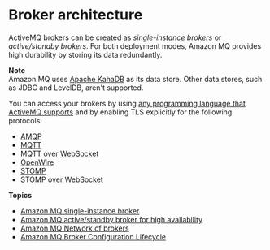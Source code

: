 # Broker architecture<a name="amazon-mq-broker-architecture"></a>

ActiveMQ brokers can be created as *single\-instance brokers* or *active/standby brokers*\. For both deployment modes, Amazon MQ provides high durability by storing its data redundantly\.

**Note**  
Amazon MQ uses [Apache KahaDB](http://activemq.apache.org/kahadb.html) as its data store\. Other data stores, such as JDBC and LevelDB, aren't supported\.

You can access your brokers by using [any programming language that ActiveMQ supports](http://activemq.apache.org/cross-language-clients.html) and by enabling TLS explicitly for the following protocols:
+ [AMQP](http://activemq.apache.org/amqp.html)
+ [MQTT](http://activemq.apache.org/mqtt.html)
+ MQTT over [WebSocket](http://activemq.apache.org/websockets.html)
+ [OpenWire](http://activemq.apache.org/openwire.html)
+ [STOMP](http://activemq.apache.org/stomp.html)
+ STOMP over WebSocket

**Topics**
+ [Amazon MQ single\-instance broker](single-broker-deployment.md)
+ [Amazon MQ active/standby broker for high availability](active-standby-broker-deployment.md)
+ [Amazon MQ Network of brokers](network-of-brokers.md)
+ [Amazon MQ Broker Configuration Lifecycle](amazon-mq-broker-configuration-lifecycle.md)
